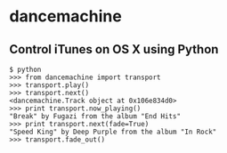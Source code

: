 dancemachine
============

## Control iTunes on OS X using Python

    $ python
    >>> from dancemachine import transport
    >>> transport.play()
    >>> transport.next()
    <dancemachine.Track object at 0x106e834d0>
    >>> print transport.now_playing()
    "Break" by Fugazi from the album "End Hits"
    >>> print transport.next(fade=True)
    "Speed King" by Deep Purple from the album "In Rock"
    >>> transport.fade_out()


